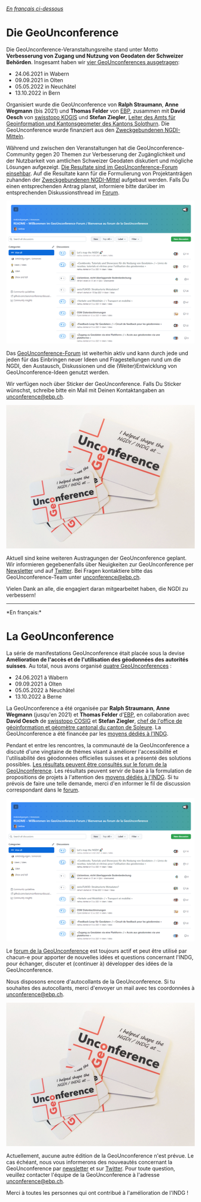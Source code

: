 *[En français ci-dessous](#francais)*

# Die GeoUnconference

Die GeoUnconference-Veranstaltungsreihe stand unter Motto **Verbesserung von Zugang und Nutzung von Geodaten der Schweizer Behörden**. Insgesamt haben wir [vier GeoUnconferences ausgetragen](https://ti.to/geounconference):

- 24.06.2021 in Wabern
- 09.09.2021 in Olten
- 05.05.2022 in Neuchâtel
- 13.10.2022 in Bern

Organisiert wurde die GeoUnconference von **Ralph Straumann**, **Anne Wegmann** (bis 2021) und **Thomas Felder** von [EBP](https://www.ebp.ch), zusammen mit **David Oesch** von [swisstopo KOGIS](https://www.swisstopo.admin.ch/de/swisstopo/organisation/kogis.html) und **Stefan Ziegler**, [Leiter des Amts für Geoinformation und Kantonsgeometer des Kantons Solothurn](https://so.ch/verwaltung/bau-und-justizdepartement/amt-fuer-geoinformation/ueber-uns). Die GeoUnconference wurde finanziert aus den [Zweckgebundenen NGDI-Mitteln](https://www.geo.admin.ch/de/ueber-geo-admin/leistungsauftrag/zweckgebundene-ngdi-mittel.html).

Während und zwischen den Veranstaltungen hat die GeoUnconference-Community gegen 20 Themen zur Verbesserung der Zugänglichkeit und der Nutzbarkeit von amtlichen Schweizer Geodaten diskutiert und mögliche Lösungen aufgezeigt. [Die Resultate sind im GeoUnconference-Forum einsehbar](https://github.com/GeoUnconference/discussions/discussions). Auf die Resultate kann für die Formulierung von Projektanträgen zuhanden der [Zweckgebundenen NGDI-Mittel](https://www.geo.admin.ch/de/ueber-geo-admin/leistungsauftrag/zweckgebundene-ngdi-mittel.html) aufgebaut werden. Falls Du einen entsprechenden Antrag planst, informiere bitte darüber im entsprechenden Diskussionsthread im [Forum](https://github.com/GeoUnconference/discussions/discussions).

[![Das GeoUnconference-Forum](assets/Forum.png "Das GeoUnconference-Forum")](https://github.com/GeoUnconference/discussions/discussions)



Das [GeoUnconference-Forum](https://github.com/GeoUnconference/discussions/discussions) ist weiterhin aktiv und kann durch jede und jeden für das Einbringen neuer Ideen und Fragestellungen rund um die NGDI, den Austausch, Diskussionen und die (Weiter)Entwicklung von GeoUnconference-Ideen genutzt werden. 

Wir verfügen noch über Sticker der GeoUnconference. Falls Du Sticker wünschst, schreibe bitte ein Mail mit Deinen Kontaktangaben an [unconference@ebp.ch](mailto:unconference@ebp.ch).

![GeoUnconference-Sticker](assets/Sticker.png "GeoUnconference-Sticker")

Aktuell sind keine weiteren Austragungen der GeoUnconference geplant. Wir informieren gegebenenfalls über Neuigkeiten zur GeoUnconference per [Newsletter](http://eepurl.com/ht_KRn) und auf [Twitter](https://www.twitter.com/geounconference). Bei Fragen kontaktiere bitte das GeoUnconference-Team unter <a href="mailto:unconference@ebp.ch">unconference@ebp.ch</a>.

Vielen Dank an alle, die engagiert daran mitgearbeitet haben, die NGDI zu verbessern!

<hr>
*<a name="francais"/>En français:*

# La GeoUnconference

La série de manifestations GeoUnconference était placée sous la devise **Amélioration de l'accès et de l'utilisation des géodonnées des autorités suisses**. Au total, nous avons organisé [quatre GeoUnconferences](https://ti.to/geounconference) :

- 24.06.2021 à Wabern
- 09.09.2021 à Olten
- 05.05.2022 à Neuchâtel
- 13.10.2022 à Berne

La GeoUnconference a été organisée par **Ralph Straumann**, **Anne Wegmann** (jusqu'en 2021) et **Thomas Felder** d'[EBP](https://www.ebp.ch), en collaboration avec **David Oesch** de [swisstopo COSIG](https://www.swisstopo.admin.ch/fr/swisstopo/organisation/cosig.html) et **Stefan Ziegler**, [chef de l'office de géoinformation et géomètre cantonal du canton de Soleure](https://so.ch/verwaltung/bau-und-justizdepartement/amt-fuer-geoinformation/ueber-uns). La GeoUnconference a été financée par les [moyens dédiés à l'INDG](https://www.geo.admin.ch/fr/geo-admin-ch/mandat-de-prestations/moyens-dedies-indg.html).

Pendant et entre les rencontres, la communauté de la GeoUnconference a discuté d'une vingtaine de thèmes visant à améliorer l'accessibilité et l'utilisabilité des géodonnées officielles suisses et a présenté des solutions possibles. [Les résultats peuvent être consultés sur le forum de la GeoUnconference](https://github.com/GeoUnconference/discussions/discussions). Les résultats peuvent servir de base à la formulation de propositions de projets à l'attention des [moyens dédiés à l'INDG](https://www.geo.admin.ch/fr/geo-admin-ch/mandat-de-prestations/moyens-dedies-indg.html). Si tu prévois de faire une telle demande, merci d'en informer le fil de discussion correspondant dans le [forum](https://github.com/GeoUnconference/discussions/discussions).

[![Le forum de la GeoUnconference](assets/Forum.png "Le forum de la GeoUnconference")](https://github.com/GeoUnconference/discussions/discussions)

Le [forum de la GeoUnconference](https://github.com/GeoUnconference/discussions/discussions) est toujours actif et peut être utilisé par chacun-e pour apporter de nouvelles idées et questions concernant l'INDG, pour échanger, discuter et (continuer à) développer des idées de la GeoUnconference. 

Nous disposons encore d'autocollants de la GeoUnconference. Si tu souhaites des autocollants, merci d'envoyer un mail avec tes coordonnées à [unconference@ebp.ch](mailto:unconference@ebp.ch).

![Autocollants GeoUnconference](assets\Sticker.png "Autocollants GeoUnconference")

Actuellement, aucune autre édition de la GeoUnconference n'est prévue. Le cas échéant, nous vous informerons des nouveautés concernant la GeoUnconference par [newsletter](http://eepurl.com/ht_KRn) et sur [Twitter](https://www.twitter.com/geounconference). Pour toute question, veuillez contacter l'équipe de la GeoUnconference à l'adresse [unconference@ebp.ch](mailto:unconference@ebp.ch).

Merci à toutes les personnes qui ont contribué à l'amélioration de l'INDG !
